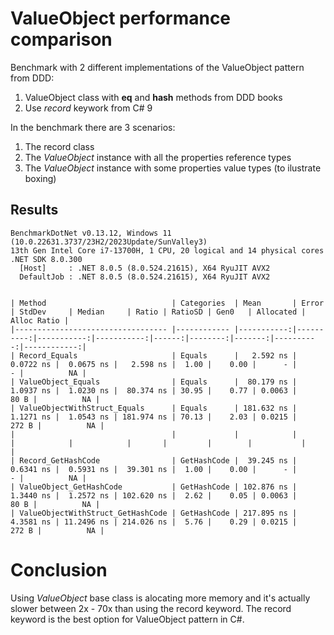 # ValueObject performance comparison

Benchmark with 2 different implementations of the ValueObject pattern from DDD:
1. ValueObject class with __eq__ and __hash__ methods from DDD books
2. Use *record* keywork from C# 9

In the benchmark there are 3 scenarios:
1. The record class			
2. The *ValueObject* instance with all the properties reference types
3. The *ValueObject* instance with some properties value types (to ilustrate boxing)

## Results

```
BenchmarkDotNet v0.13.12, Windows 11 (10.0.22631.3737/23H2/2023Update/SunValley3)
13th Gen Intel Core i7-13700H, 1 CPU, 20 logical and 14 physical cores
.NET SDK 8.0.300
  [Host]     : .NET 8.0.5 (8.0.524.21615), X64 RyuJIT AVX2
  DefaultJob : .NET 8.0.5 (8.0.524.21615), X64 RyuJIT AVX2


| Method                            | Categories  | Mean       | Error     | StdDev     | Median     | Ratio | RatioSD | Gen0   | Allocated | Alloc Ratio |
|---------------------------------- |------------ |-----------:|----------:|-----------:|-----------:|------:|--------:|-------:|----------:|------------:|
| Record_Equals                     | Equals      |   2.592 ns | 0.0722 ns |  0.0675 ns |   2.598 ns |  1.00 |    0.00 |      - |         - |          NA |
| ValueObject_Equals                | Equals      |  80.179 ns | 1.0937 ns |  1.0230 ns |  80.374 ns | 30.95 |    0.77 | 0.0063 |      80 B |          NA |
| ValueObjectWithStruct_Equals      | Equals      | 181.632 ns | 1.1271 ns |  1.0543 ns | 181.974 ns | 70.13 |    2.03 | 0.0215 |     272 B |          NA |
|                                   |             |            |           |            |            |       |         |        |           |             |
| Record_GetHashCode                | GetHashCode |  39.245 ns | 0.6341 ns |  0.5931 ns |  39.301 ns |  1.00 |    0.00 |      - |         - |          NA |
| ValueObject_GetHashCode           | GetHashCode | 102.876 ns | 1.3440 ns |  1.2572 ns | 102.620 ns |  2.62 |    0.05 | 0.0063 |      80 B |          NA |
| ValueObjectWithStruct_GetHashCode | GetHashCode | 217.895 ns | 4.3581 ns | 11.2496 ns | 214.026 ns |  5.76 |    0.29 | 0.0215 |     272 B |          NA |

```


# Conclusion

Using *ValueObject* base class is alocating more memory and it's actually slower between 2x - 70x than using the record keyword. The record keyword is the best option for ValueObject pattern in C#.
